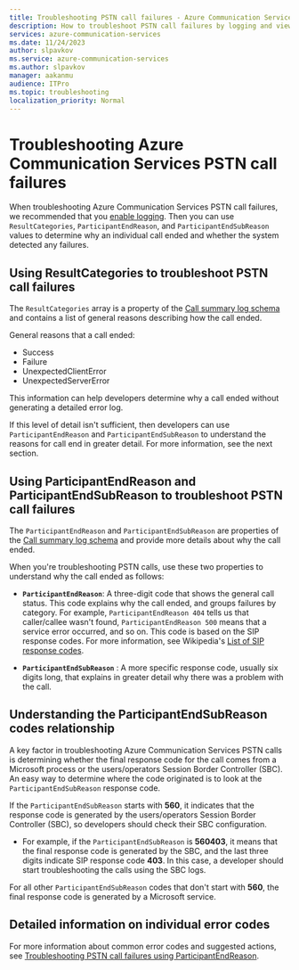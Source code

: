 ```yaml
---
title: Troubleshooting PSTN call failures - Azure Communication Services
description: How to troubleshoot PSTN call failures by logging and viewing call codes.
services: azure-communication-services
ms.date: 11/24/2023
author: slpavkov
ms.service: azure-communication-services
ms.author: slpavkov
manager: aakanmu
audience: ITPro
ms.topic: troubleshooting
localization_priority: Normal
---
```

# Troubleshooting Azure Communication Services PSTN call failures

When troubleshooting Azure Communication Services PSTN call failures, we recommended that you [enable logging](../../analytics/enable-logging.md). Then you can use `ResultCategories`, `ParticipantEndReason`, and `ParticipantEndSubReason` values to determine why an individual call ended and whether the system detected any failures.

## Using ResultCategories to troubleshoot PSTN call failures

The `ResultCategories` array is a property of the [Call summary log schema](../../analytics/logs/voice-and-video-logs.md#call-summary-log-schema) and contains a list of general reasons describing how the call ended.

General reasons that a call ended:

- Success
- Failure
- UnexpectedClientError
- UnexpectedServerError

This information can help developers determine why a call ended without generating a detailed error log.

If this level of detail isn't sufficient, then developers can use `ParticipantEndReason` and `ParticipantEndSubReason` to understand the reasons for call end in greater detail. For more information, see the next section.

## Using ParticipantEndReason and ParticipantEndSubReason to troubleshoot PSTN call failures

The `ParticipantEndReason` and `ParticipantEndSubReason` are properties of the [Call summary log schema](../../analytics/logs/voice-and-video-logs.md#call-summary-log-schema) and provide more details about why the call ended.

When you're troubleshooting PSTN calls, use these two properties to understand why the call ended as follows:

- **`ParticipantEndReason`**: A three-digit code that shows the general call status. This code explains why the call ended, and groups failures by category. For example, `ParticipantEndReason 404` tells us that caller/callee wasn't found, `ParticipantEndReason 500` means that a service error occurred, and so on. This code is based on the SIP response codes. For more information, see Wikipedia's [List of SIP response codes](https://en.wikipedia.org/wiki/List_of_SIP_response_codes).

- **`ParticipantEndSubReason`** : A more specific response code, usually six digits long, that explains in greater detail why there was a problem with the call.
  
## Understanding the ParticipantEndSubReason codes relationship

A key factor in troubleshooting Azure Communication Services PSTN calls is determining whether the final response code for the call comes from a Microsoft process or the users/operators Session Border Controller (SBC). An easy way to determine where the code originated is to look at the `ParticipantEndSubReason` response code.

If the `ParticipantEndSubReason` starts with **560**, it indicates that the response code is generated by the users/operators Session Border Controller (SBC), so developers should check their SBC configuration.

- For example, if the `ParticipantEndSubReason` is **560403**, it means that the final response code is generated by the SBC, and the last three digits indicate SIP response code **403**. In this case, a developer should start troubleshooting the calls using the SBC logs.

For all other `ParticipantEndSubReason` codes that don't start with **560**, the final response code is generated by a Microsoft service.

## Detailed information on individual error codes

For more information about common error codes and suggested actions, see [Troubleshooting PSTN call failures using ParticipantEndReason](./pstn-response-codes.md).